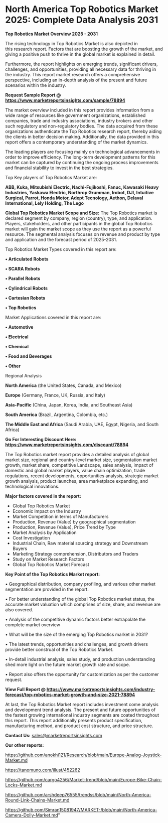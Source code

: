   # North America Top Robotics Market 2025: Complete Data Analysis 2031

<Strong> Top Robotics Market Overview 2025 - 2031</strong>

The rising technology in Top Robotics Market is also depicted in this research report. Factors that are boosting the growth of the market, and giving a positive push to thrive in the global market is explained in detail.

Furthermore, the report highlights on emerging trends, significant drivers, challenges, and opportunities, providing all necessary data for thriving in the industry. This report market research offers a comprehensive perspective, including an in-depth analysis of the present and future scenarios within the industry.

<strong>Request Sample Report @ <a href=https://www.marketreportsinsights.com/sample/78894>https://www.marketreportsinsights.com/sample/78894</a></strong>

The market overview included in this report provides information from a wide range of resources like government organizations, established companies, trade and industry associations, industry brokers and other such regulatory and non-regulatory bodies. The data acquired from these organizations authenticate the Top Robotics research report, thereby aiding the clients in better decision making. Additionally, the data provided in this report offers a contemporary understanding of the market dynamics.

The leading players are focusing mainly on technological advancements in order to improve efficiency. The long-term development patterns for this market can be captured by continuing the ongoing process improvements and financial stability to invest in the best strategies.

Top Key players of Top Robotics Market are:

<strong>ABB, Kuka, Mitsubishi Electric, Nachi-Fujikoshi, Fanuc, Kawasaki Heavy Industries, Yaskawa Electric, Northrop Grumman, Irobot, DJI, Intuitive Surgical, Parrot, Honda Motor, Adept Tecnology, Aethon, Delaval International, Lely Holding, The Lego</strong>

<strong><b>Global Top Robotics Market Scope and Size:</b></strong>
The Top Robotics market is declared segment by company, region (country), type, and application. Players, stakeholders, and other participants in the global Top Robotics market will gain the market scope as they use the report as a powerful resource. The segmental analysis focuses on revenue and product by type and application and the forecast period of 2025-2031.

Top Robotics Market Types covered in this report are:

<strong>• Articulated Robots

• SCARA Robots

• Parallel Robots

• Cylindrical Robots

• Cartesian Robots

• Top Robotics</strong>

Market Applications covered in this report are:

<strong>• Automotive

• Electrical

• Chemical

• Food and Beverages

• Other</strong> 

Regional Analysis

<strong>North America</strong> (the United States, Canada, and Mexico)

<strong>Europe</strong> (Germany, France, UK, Russia, and Italy)

<strong>Asia-Pacific</strong> (China, Japan, Korea, India, and Southeast Asia)

<strong>South America</strong> (Brazil, Argentina, Colombia, etc.)

<strong>The Middle East and Africa</strong> (Saudi Arabia, UAE, Egypt, Nigeria, and South Africa)

<strong>Go For Interesting Discount Here: <a href=https://www.marketreportsinsights.com/discount/78894>https://www.marketreportsinsights.com/discount/78894</a></strong>

The Top Robotics market report provides a detailed analysis of global market size, regional and country-level market size, segmentation market growth, market share, competitive Landscape, sales analysis, impact of domestic and global market players, value chain optimization, trade regulations, recent developments, opportunities analysis, strategic market growth analysis, product launches, area marketplace expanding, and technological innovations.

<strong><b>Major factors covered in the report:</b></strong>
<ul>
  <li>Global Top Robotics Market </li>
  <li>Economic Impact on the Industry</li>
  <li>Market Competition in terms of Manufacturers</li>
  <li>Production, Revenue (Value) by geographical segmentation</li>
  <li>Production, Revenue (Value), Price Trend by Type</li>
  <li>Market Analysis by Application</li>
  <li>Cost Investigation</li>
  <li>Industrial Chain, Raw material sourcing strategy and Downstream Buyers</li>
  <li>Marketing Strategy comprehension, Distributors and Traders</li>
  <li>Study on Market Research Factors</li>
  <li>Global Top Robotics Market Forecast</li>
</ul>

<strong><b>Key Point of the Top Robotics Market report:</b></strong>

• Geographical distribution, company profiling, and various other market segmentation are provided in the report.

• For better understanding of the global Top Robotics market status, the accurate market valuation which comprises of size, share, and revenue are also covered.

• Analysis of the competitive dynamic factors better extrapolate the complete market overview

• What will be the size of the emerging Top Robotics market in 2031?

• The latest trends, opportunities and challenges, and growth drivers provide better construal of the Top Robotics Market.

• In-detail industrial analysis, sales study, and production understanding shed more light on the future market growth rate and scope.

• Report also offers the opportunity for customization as per the customer request.

<strong><b>View Full Report @ <a href=https://www.marketreportsinsights.com/industry-forecast/top-robotics-market-growth-and-size-2021-78894>https://www.marketreportsinsights.com/industry-forecast/top-robotics-market-growth-and-size-2021-78894</a></b></strong>


At last, the Top Robotics Market report includes investment come analysis and development trend analysis. The present and future opportunities of the fastest growing international industry segments are coated throughout this report. This report additionally presents product specification, manufacturing method, and product cost structure, and price structure.

<strong>Contact Us:</strong>
sales@marketreportsinsights.com

<strong>Our other reports:</strong>

<a href=https://github.com/anokhi121/Research/blob/main/Europe-Analog-Joystick-Market.md>https://github.com/anokhi121/Research/blob/main/Europe-Analog-Joystick-Market.md</a>

<a href=https://tanomuno.com/illust/452262>https://tanomuno.com/illust/452262</a>

<a href=https://github.com/cargo4256/Market-trend/blob/main/Europe-Bike-Chain-Locks-Market.md>https://github.com/cargo4256/Market-trend/blob/main/Europe-Bike-Chain-Locks-Market.md</a>

<a href=https://github.com/arshdeep76555/trendss/blob/main/North-America-Round-Link-Chains-Market.md>https://github.com/arshdeep76555/trendss/blob/main/North-America-Round-Link-Chains-Market.md</a>

<a href=https://github.com/Simran15081947/MARKET-/blob/main/North-America-Camera-Dolly-Market.md>https://github.com/Simran15081947/MARKET-/blob/main/North-America-Camera-Dolly-Market.md</a>"
